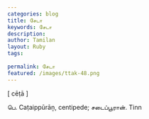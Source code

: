```yaml
---
categories: blog
title: சேடா
keywords: சேடா
description: 
author: Tamilan
layout: Ruby
tags: 
 
permalink: சேடா
featured: /images/ttak-48.png
---
```

  
[ cēṭā ]  
  
பெ. Caṭaippūrāṉ, centipede; சடைப்பூரான். Tinn